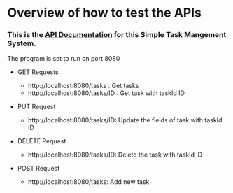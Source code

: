 # Overview of how to test the APIs

### This is the [API Documentation](https://documenter.getpostman.com/view/37363410/2sA3rzJCHr) for this Simple Task Mangement System.


The program is set to run on port 8080

* GET Requests
  - http://localhost:8080/tasks : Get tasks
  - http://localhost:8080/tasks/ID : Get task with taskId ID

* PUT Request
  - http://localhost:8080/tasks/ID: Update the fields of task with taskId ID

* DELETE Request
  - http://localhost:8080/tasks/ID: Delete the task with taskId ID

* POST Request
  - http://localhost:8080/tasks: Add new task

